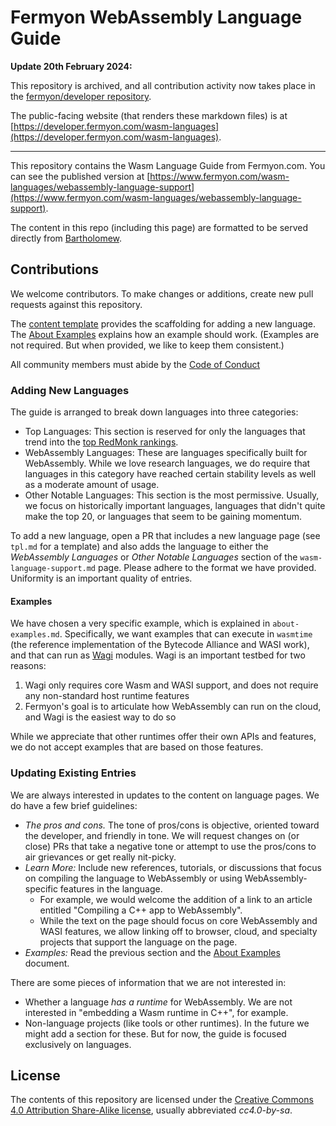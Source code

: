 # Fermyon WebAssembly Language Guide

**Update 20th February 2024:**

This repository is archived, and all contribution activity now takes place in the [fermyon/developer repository](https://github.com/fermyon/developer/tree/main/content/wasm-languages).

The public-facing website (that renders these markdown files) is at [https://developer.fermyon.com/wasm-languages](https://developer.fermyon.com/wasm-languages).

---
This repository contains the Wasm Language Guide from Fermyon.com. You can see the published version at [https://www.fermyon.com/wasm-languages/webassembly-language-support](https://www.fermyon.com/wasm-languages/webassembly-language-support).

The content in this repo (including this page) are formatted to be served directly from [Bartholomew](https://github.com/fermyon/bartholomew).

## Contributions

We welcome contributors. To make changes or additions, create new pull requests against this repository.

The [content template](tpl.md) provides the scaffolding for adding a new language. The [About Examples](about-examples.md) explains how an example should work. (Examples are not required. But when provided, we like to keep them consistent.)

All community members must abide by the [Code of Conduct](https://www.fermyon.com/code-of-conduct)

### Adding New Languages

The guide is arranged to break down languages into three categories:

- Top Languages: This section is reserved for only the languages that trend into the [top RedMonk rankings](https://redmonk.com/sogrady/2021/08/05/language-rankings-6-21/).
- WebAssembly Languages: These are languages specifically built for WebAssembly. While we love research languages, we do require that languages in this category have reached certain stability levels as well as a moderate amount of usage.
- Other Notable Languages: This section is the most permissive. Usually, we focus on historically important languages, languages that didn't quite make the top 20, or languages that seem to be gaining momentum.

To add a new language, open a PR that includes a new language page (see `tpl.md` for a template) and also adds the language to either the _WebAssembly Languages_ or _Other Notable Languages_ section of the `wasm-language-support.md` page. Please adhere to the format we have provided. Uniformity is an important quality of entries.

#### Examples

We have chosen a very specific example, which is explained in `about-examples.md`. Specifically, we want examples that can execute in `wasmtime` (the reference implementation of the Bytecode Alliance and WASI work), and that can run as [Wagi](https://github.com/deislabs/wagi) modules. Wagi is an important testbed for two reasons:

1. Wagi only requires core Wasm and WASI support, and does not require any non-standard host runtime features
2. Fermyon's goal is to articulate how WebAssembly can run on the cloud, and Wagi is the easiest way to do so

While we appreciate that other runtimes offer their own APIs and features, we do not accept examples that are based on those features.

### Updating Existing Entries

We are always interested in updates to the content on language pages. We do have a few brief guidelines:

- *The pros and cons.* The tone of pros/cons is objective, oriented toward the developer, and friendly in tone. We will request changes on (or close) PRs that take a negative tone or attempt to use the pros/cons to air grievances or get really nit-picky.
- *Learn More:* Include new references, tutorials, or discussions that focus on compiling the language to WebAssembly or using WebAssembly-specific features in the language.
    - For example, we would welcome the addition of a link to an article entitled "Compiling a C++ app to WebAssembly".
    - While the text on the page should focus on core WebAssembly and WASI features, we allow linking off to browser, cloud, and specialty projects that support the language on the page.
- *Examples:* Read the previous section and the [About Examples](about-examples.md) document.

There are some pieces of information that we are not interested in:

- Whether a language _has a runtime_ for WebAssembly. We are not interested in "embedding a Wasm runtime in C++", for example.
- Non-language projects (like tools or other runtimes). In the future we might add a section for these. But for now, the guide is focused exclusively on languages.

## License

The contents of this repository are licensed under the [Creative Commons 4.0 Attribution Share-Alike license](https://creativecommons.org/licenses/by-sa/4.0/legalcode), usually abbreviated _cc4.0-by-sa_.
